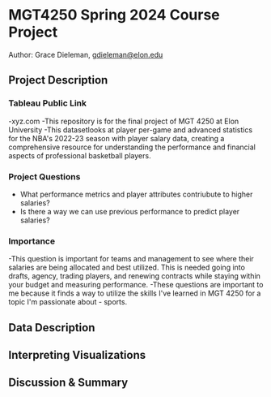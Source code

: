 # MGT4250 Spring 2024 Course Project
Author: Grace Dieleman, gdieleman@elon.edu

## Project Description
 ### Tableau Public Link
  -xyz.com
  -This repository is for the final project of MGT 4250 at Elon University
  -This datasetlooks at player per-game and advanced statistics for the NBA's 2022-23 season with player salary data, creating a comprehensive resource for understanding the performance and financial aspects of professional basketball players. 
### Project Questions
 - What performance metrics and player attributes contriubute to higher salaries?
 - Is there a way we can use previous performance to predict player salaries?
 ### Importance
-This question is important for teams and management to see where their salaries are being allocated and best utilized. This is needed going into drafts, agency, trading players, and renewing contracts while staying within your budget and measuring performance.
-These questions are important to me because it finds a way to utilize the skills I've learned in MGT 4250 for a topic I'm passionate about - sports.
## Data Description
## Interpreting Visualizations
## Discussion & Summary

